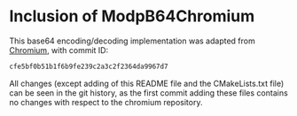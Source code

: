 # Inclusion of ModpB64Chromium

This base64 encoding/decoding implementation was adapted from [Chromium](https://github.com/adobe/chromium.git), with commit ID:

```txt
cfe5bf0b51b1f6b9fe239c2a3c2f2364da9967d7
```

All changes (except adding of this README file and the CMakeLists.txt file) can be seen in the git history, as the first commit adding these files contains no changes with respect to the chromium repository.
